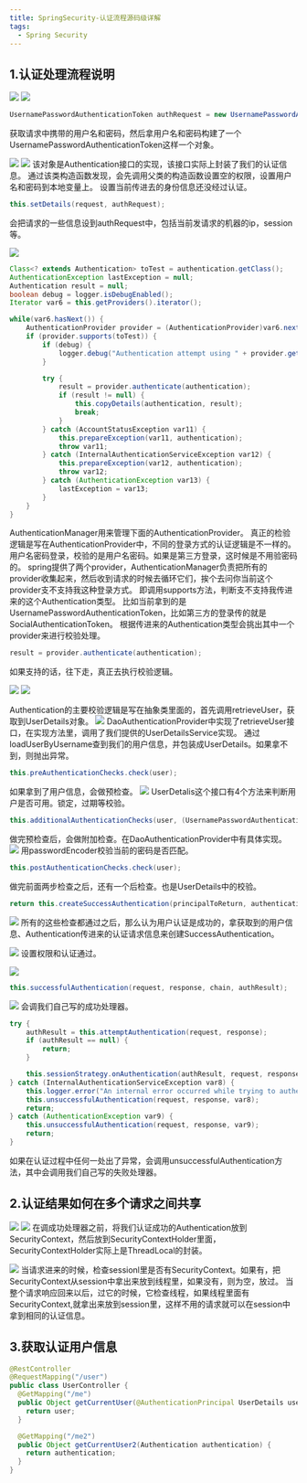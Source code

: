 ```yaml
---
title: SpringSecurity-认证流程源码级详解
tags:
  - Spring Security
---
```

## 1.认证处理流程说明
![](./assets/SpringSecurity/21.jpg)
![](./assets/SpringSecurity/22.jpg)
```java
UsernamePasswordAuthenticationToken authRequest = new UsernamePasswordAuthenticationToken(username, password);
```
获取请求中携带的用户名和密码，然后拿用户名和密码构建了一个UsernamePasswordAuthenticationToken这样一个对象。

![](./assets/SpringSecurity/23.jpg)
![](./assets/SpringSecurity/24.jpg)
该对象是Authentication接口的实现，该接口实际上封装了我们的认证信息。
通过该类构造函数发现，会先调用父类的构造函数设置空的权限，设置用户名和密码到本地变量上。
设置当前传进去的身份信息还没经过认证。

```java
this.setDetails(request, authRequest);
```
会把请求的一些信息设到authRequest中，包括当前发请求的机器的ip，session等。

![](./assets/SpringSecurity/25.jpg)
```java
Class<? extends Authentication> toTest = authentication.getClass();
AuthenticationException lastException = null;
Authentication result = null;
boolean debug = logger.isDebugEnabled();
Iterator var6 = this.getProviders().iterator();

while(var6.hasNext()) {
    AuthenticationProvider provider = (AuthenticationProvider)var6.next();
    if (provider.supports(toTest)) {
        if (debug) {
            logger.debug("Authentication attempt using " + provider.getClass().getName());
        }

        try {
            result = provider.authenticate(authentication);
            if (result != null) {
                this.copyDetails(authentication, result);
                break;
            }
        } catch (AccountStatusException var11) {
            this.prepareException(var11, authentication);
            throw var11;
        } catch (InternalAuthenticationServiceException var12) {
            this.prepareException(var12, authentication);
            throw var12;
        } catch (AuthenticationException var13) {
            lastException = var13;
        }
    }
}
```
AuthenticationManager用来管理下面的AuthenticationProvider。
真正的检验逻辑是写在AuthenticationProvider中，不同的登录方式的认证逻辑是不一样的。
用户名密码登录，校验的是用户名密码。如果是第三方登录，这时候是不用验密码的。
spring提供了两个provider，AuthenticationManager负责把所有的provider收集起来，然后收到请求的时候去循环它们，挨个去问你当前这个provider支不支持我这种登录方式。
即调用supports方法，判断支不支持我传进来的这个Authentication类型。
比如当前拿到的是UsernamePasswordAuthenticationToken，比如第三方的登录传的就是SocialAuthenticationToken。
根据传进来的Authentication类型会挑出其中一个provider来进行校验处理。

```java
result = provider.authenticate(authentication);
```
如果支持的话，往下走，真正去执行校验逻辑。

![](./assets/SpringSecurity/26.jpg)
![](./assets/SpringSecurity/27.jpg)

Authentication的主要校验逻辑是写在抽象类里面的，首先调用retrieveUser，获取到UserDetails对象。
![](./assets/SpringSecurity/28.jpg)
DaoAuthenticationProvider中实现了retrieveUser接口，在实现方法里，调用了我们提供的UserDetailsService实现。
通过loadUserByUsername查到我们的用户信息，并包装成UserDetails。如果拿不到，则抛出异常。
```java
this.preAuthenticationChecks.check(user);
```
如果拿到了用户信息，会做预检查。
![](./assets/SpringSecurity/29.jpg)
UserDetalis这个接口有4个方法来判断用户是否可用。锁定，过期等校验。

```java
this.additionalAuthenticationChecks(user, (UsernamePasswordAuthenticationToken)authentication);
```
做完预检查后，会做附加检查。在DaoAuthenticationProvider中有具体实现。
![](./assets/SpringSecurity/30.jpg)
用passwordEncoder校验当前的密码是否匹配。

```java
this.postAuthenticationChecks.check(user);
```
做完前面两步检查之后，还有一个后检查。也是UserDetails中的校验。

```java
return this.createSuccessAuthentication(principalToReturn, authentication, user);
```
![](./assets/SpringSecurity/31.jpg)
所有的这些检查都通过之后，那么认为用户认证是成功的，拿获取到的用户信息、Authentication传进来的认证请求信息来创建SuccessAuthentication。

![](./assets/SpringSecurity/32.jpg)
设置权限和认证通过。

![](./assets/SpringSecurity/33.jpg)
```java
this.successfulAuthentication(request, response, chain, authResult);
```
![](./assets/SpringSecurity/34.jpg)
会调我们自己写的成功处理器。
```java
try {
    authResult = this.attemptAuthentication(request, response);
    if (authResult == null) {
        return;
    }

    this.sessionStrategy.onAuthentication(authResult, request, response);
} catch (InternalAuthenticationServiceException var8) {
    this.logger.error("An internal error occurred while trying to authenticate the user.", var8);
    this.unsuccessfulAuthentication(request, response, var8);
    return;
} catch (AuthenticationException var9) {
    this.unsuccessfulAuthentication(request, response, var9);
    return;
}
```
如果在认证过程中任何一处出了异常，会调用unsuccessfulAuthentication方法，其中会调用我们自己写的失败处理器。

## 2.认证结果如何在多个请求之间共享
![](./assets/SpringSecurity/36.jpg)
![](./assets/SpringSecurity/35.jpg)
在调成功处理器之前，将我们认证成功的Authentication放到SecurityContext，然后放到SecurityContextHolder里面，
SecurityContextHolder实际上是ThreadLocal的封装。

![](./assets/SpringSecurity/37.jpg)
当请求进来的时候，检查sessionl里是否有SecurityContext。如果有，把SecurityContext从session中拿出来放到线程里，如果没有，则为空，放过。
当整个请求响应回来以后，过它的时候，它检查线程，如果线程里面有SecurityContext,就拿出来放到session里，这样不用的请求就可以在session中
拿到相同的认证信息。

## 3.获取认证用户信息
```java
@RestController
@RequestMapping("/user")
public class UserController {
  @GetMapping("/me")
  public Object getCurrentUser(@AuthenticationPrincipal UserDetails user) {
    return user;
  }

  @GetMapping("/me2")
  public Object getCurrentUser2(Authentication authentication) {
    return authentication;
  }
}
```
